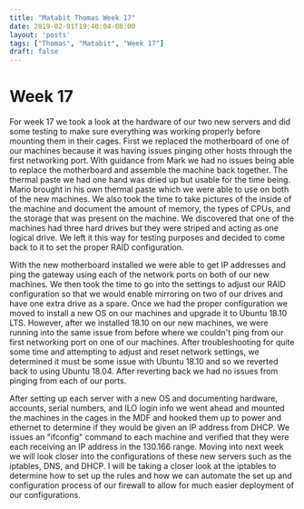 ```yaml
---
title: "Matabit Thomas Week 17"
date: 2019-02-01T19:40:04-08:00
layout: 'posts'
tags: ["Thomas", "Matabit", "Week 17"]
draft: false
---
```


# Week 17
For week 17 we took a look at the hardware of our two new servers and did some testing to make sure everything was working properly before mounting them in their cages. First we replaced the motherboard of one of our machines because it was having issues pinging other hosts through the first networking port. With guidance from Mark we had no issues being able to replace the motherboard and assemble the machine back together. The thermal paste we had one hand was dried up but usable for the time being. Mario brought in his own thermal paste which we were able to use on both of the new machines. We also took the time to take pictures of the inside of the machine and document the amount of memory, the types of CPUs, and the storage that was present on the machine. We discovered that one of the machines had three hard drives but they were striped and acting as one logical drive. We left it this way for testing purposes and decided to come back to it to set the proper RAID configuration.

With the new motherboard installed we were able to get IP addresses and ping the gateway using each of the network ports on both of our new machines. We then took the time to go into the settings to adjust our RAID configuration so that we would enable mirroring on two of our drives and have one extra drive as a spare. Once we had the proper configuration we moved to install a new OS on our machines and upgrade it to Ubuntu 18.10 LTS. However, after we installed 18.10 on our new machines, we were running into the same issue from before where we couldn't ping from our first networking port on one of our machines. After troubleshooting for quite some time and attempting to adjust and reset network settings, we determined it must be some issue with Ubuntu 18.10 and so we reverted back to using Ubuntu 18.04. After reverting back we had no issues from pinging from each of our ports.

After setting up each server with a new OS and documenting hardware, accounts, serial numbers, and ILO login info we went ahead and mounted the machines in the cages in the MDF and hooked them up to power and ethernet to determine if they would be given an IP address from DHCP. We issues an "ifconfig" command to each machine and verified that they were each receiving an IP address in the 130.166 range. Moving into next week we will look closer into the configurations of these new servers such as the iptables, DNS, and DHCP. I will be taking a closer look at the iptables to determine how to set up the rules and how we can automate the set up and configuration process of our firewall to allow for much easier deployment of our configurations.